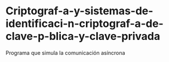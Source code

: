 # Criptograf-a-y-sistemas-de-identificaci-n-criptograf-a-de-clave-p-blica-y-clave-privada
Programa que simula la comunicación asíncrona

